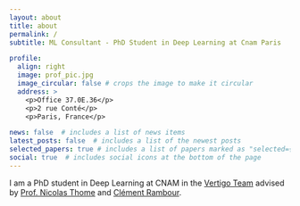 ```yaml
---
layout: about
title: about
permalink: /
subtitle: ML Consultant - PhD Student in Deep Learning at Cnam Paris

profile:
  align: right
  image: prof_pic.jpg
  image_circular: false # crops the image to make it circular
  address: >
    <p>Office 37.0E.36</p>
    <p>2 rue Conté</p>
    <p>Paris, France</p>

news: false  # includes a list of news items
latest_posts: false  # includes a list of the newest posts
selected_papers: true # includes a list of papers marked as "selected={true}"
social: true  # includes social icons at the bottom of the page
---
```


I am a PhD student in Deep Learning at CNAM in the <a href="https://cedric2-demo.cnam.fr/equipes/vertigo/">Vertigo Team</a> advised by <a href="https://cedric.cnam.fr/~thomen/">Prof. Nicolas Thome</a> and  <a href="https://cedric.cnam.fr/~rambourc/">Clément Rambour</a>. 

[//]: # ()
[//]: # (Write your biography here. Tell the world about yourself. Link to your favorite [subreddit]&#40;http://reddit.com&#41;. You can put a picture in, too. The code is already in, just name your picture `prof_pic.jpg` and put it in the `img/` folder.)

[//]: # ()
[//]: # (Put your address / P.O. box / other info right below your picture. You can also disable any of these elements by editing `profile` property of the YAML header of your `_pages/about.md`. Edit `_bibliography/papers.bib` and Jekyll will render your [publications page]&#40;/al-folio/publications/&#41; automatically.)

[//]: # ()
[//]: # (Link to your social media connections, too. This theme is set up to use [Font Awesome icons]&#40;http://fortawesome.github.io/Font-Awesome/&#41; and [Academicons]&#40;https://jpswalsh.github.io/academicons/&#41;, like the ones below. Add your Facebook, Twitter, LinkedIn, Google Scholar, or just disable all of them.)
